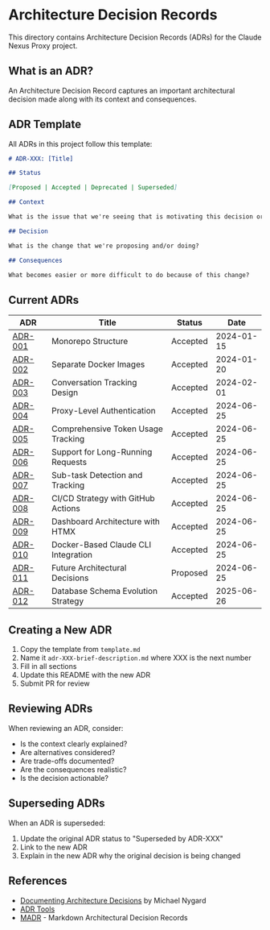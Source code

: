 # Architecture Decision Records

This directory contains Architecture Decision Records (ADRs) for the Claude Nexus Proxy project.

## What is an ADR?

An Architecture Decision Record captures an important architectural decision made along with its context and consequences.

## ADR Template

All ADRs in this project follow this template:

```markdown
# ADR-XXX: [Title]

## Status

[Proposed | Accepted | Deprecated | Superseded]

## Context

What is the issue that we're seeing that is motivating this decision or change?

## Decision

What is the change that we're proposing and/or doing?

## Consequences

What becomes easier or more difficult to do because of this change?
```

## Current ADRs

| ADR                                                   | Title                               | Status   | Date       |
| ----------------------------------------------------- | ----------------------------------- | -------- | ---------- |
| [ADR-001](./adr-001-monorepo-structure.md)           | Monorepo Structure                  | Accepted | 2024-01-15 |
| [ADR-002](./adr-002-separate-docker-images.md)       | Separate Docker Images              | Accepted | 2024-01-20 |
| [ADR-003](./adr-003-conversation-tracking.md)        | Conversation Tracking Design        | Accepted | 2024-02-01 |
| [ADR-004](./adr-004-proxy-authentication.md)         | Proxy-Level Authentication          | Accepted | 2024-06-25 |
| [ADR-005](./adr-005-token-usage-tracking.md)         | Comprehensive Token Usage Tracking  | Accepted | 2024-06-25 |
| [ADR-006](./adr-006-long-running-requests.md)        | Support for Long-Running Requests   | Accepted | 2024-06-25 |
| [ADR-007](./adr-007-subtask-tracking.md)             | Sub-task Detection and Tracking     | Accepted | 2024-06-25 |
| [ADR-008](./adr-008-cicd-strategy.md)                | CI/CD Strategy with GitHub Actions  | Accepted | 2024-06-25 |
| [ADR-009](./adr-009-dashboard-architecture.md)       | Dashboard Architecture with HTMX    | Accepted | 2024-06-25 |
| [ADR-010](./adr-010-docker-cli-integration.md)       | Docker-Based Claude CLI Integration | Accepted | 2024-06-25 |
| [ADR-011](./adr-011-future-decisions.md)             | Future Architectural Decisions      | Proposed | 2024-06-25 |
| [ADR-012](./adr-012-database-schema-evolution.md)    | Database Schema Evolution Strategy  | Accepted | 2025-06-26 |

## Creating a New ADR

1. Copy the template from `template.md`
2. Name it `adr-XXX-brief-description.md` where XXX is the next number
3. Fill in all sections
4. Update this README with the new ADR
5. Submit PR for review

## Reviewing ADRs

When reviewing an ADR, consider:

- Is the context clearly explained?
- Are alternatives considered?
- Are trade-offs documented?
- Are the consequences realistic?
- Is the decision actionable?

## Superseding ADRs

When an ADR is superseded:

1. Update the original ADR status to "Superseded by ADR-XXX"
2. Link to the new ADR
3. Explain in the new ADR why the original decision is being changed

## References

- [Documenting Architecture Decisions](https://cognitect.com/blog/2011/11/15/documenting-architecture-decisions) by Michael Nygard
- [ADR Tools](https://github.com/npryce/adr-tools)
- [MADR](https://adr.github.io/madr/) - Markdown Architectural Decision Records
